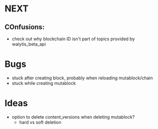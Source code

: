 # NEXT

## COnfusions:
- check out why blockchain ID isn't part of topics provided by walytis_beta_api

# Bugs
- stuck after creating block, probably when reloading mutablock/chain
- stuck while creating mutablock

# Ideas
- option to delete content_versions when deleting mutablock?
  - hard vs soft deletion
      
